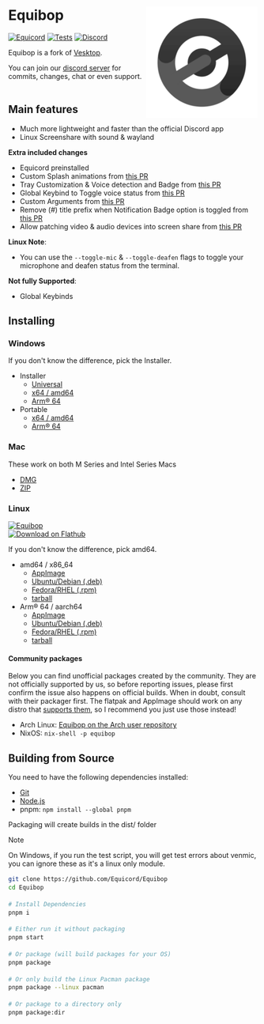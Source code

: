 # Equibop [<img src="/static/icon.png" width="225" align="right" alt="Equibop">](https://github.com/Equicord/Equibop)

[![Equicord](https://img.shields.io/badge/Equicord-grey?style=flat)](https://github.com/Equicord/Equicord)
[![Tests](https://github.com/Equicord/Equibop/actions/workflows/test.yml/badge.svg?branch=main)](https://github.com/Equicord/Equibop/actions/workflows/test.yml)
[![Discord](https://img.shields.io/discord/1173279886065029291.svg?color=768AD4&label=Discord&logo=discord&logoColor=white)](https://discord.gg/equicord-1173279886065029291)

Equibop is a fork of [Vesktop](https://github.com/Vencord/Vesktop).

You can join our [discord server](https://discord.gg/equicord-1173279886065029291) for commits, changes, chat or even support.<br></br>

## Main features

- Much more lightweight and faster than the official Discord app
- Linux Screenshare with sound & wayland

**Extra included changes**

- Equicord preinstalled
- Custom Splash animations from [this PR](https://github.com/Vencord/Vesktop/pull/355)
- Tray Customization & Voice detection and Badge from [this PR](https://github.com/Vencord/Vesktop/pull/517)
- Global Keybind to Toggle voice status from [this PR](https://github.com/Vencord/Vesktop/pull/609)
- Custom Arguments from [this PR](https://github.com/Equicord/Equibop/pull/46)
- Remove (#) title prefix when Notification Badge option is toggled from [this PR](https://github.com/Vencord/Vesktop/pull/686)
- Allow patching video & audio devices into screen share from [this PR](https://github.com/Vencord/Vesktop/pull/195)

**Linux Note**:

- You can use the `--toggle-mic` & `--toggle-deafen` flags to toggle your microphone and deafen status from the terminal.

**Not fully Supported**:
<!-- not supported on windows yet lol -->
- Global Keybinds

## Installing

### Windows

If you don't know the difference, pick the Installer.

- Installer
  - [Universal](https://github.com/Equicord/Equibop/releases/latest/download/Equibop-win.exe)
  - [x64 / amd64](https://github.com/Equicord/Equibop/releases/latest/download/Equibop-win-x64.exe)
  - [Arm® 64](https://github.com/Equicord/Equibop/releases/latest/download/Equibop-win-arm64.exe)
- Portable
  - [x64 / amd64](https://github.com/Equicord/Equibop/releases/latest/download/Equibop-win-x64.zip)
  - [Arm® 64](https://github.com/Equicord/Equibop/releases/latest/download/Equibop-win-arm64.zip)

### Mac

These work on both M Series and Intel Series Macs

- [DMG](https://github.com/Equicord/Equibop/releases/latest/download/Equibop-mac-universal.dmg)
- [ZIP](https://github.com/Equicord/Equibop/releases/latest/download/Equibop-mac-universal.zip)

### Linux

[![Equibop](https://img.shields.io/badge/AVAILABLE_ON_THE_AUR-333232?style=for-the-badge&logo=arch-linux&logoColor=0F94D2&labelColor=%23171717)](https://aur.archlinux.org/packages?O=0&K=equibop)
<br>
<a href="https://flathub.org/apps/io.github.equicord.equibop">
  <img src="https://flathub.org/api/badge?svg" alt="Download on Flathub" style="width:220px; height:auto;">
</a>

If you don't know the difference, pick amd64.

- amd64 / x86_64
  - [AppImage](https://github.com/Equicord/Equibop/releases/latest/download/Equibop-linux-x86_64.AppImage)
  - [Ubuntu/Debian (.deb)](https://github.com/Equicord/Equibop/releases/latest/download/Equibop-linux-amd64.deb)
  - [Fedora/RHEL (.rpm)](https://github.com/Equicord/Equibop/releases/latest/download/Equibop-linux-x86_64.rpm)
  - [tarball](https://github.com/Equicord/Equibop/releases/latest/download/Equibop-linux-x64.tar.gz)
- Arm® 64 / aarch64
  - [AppImage](https://github.com/Equicord/Equibop/releases/latest/download/Equibop-linux-arm64.AppImage)
  - [Ubuntu/Debian (.deb)](https://github.com/Equicord/Equibop/releases/latest/download/Equibop-linux-arm64.deb)
  - [Fedora/RHEL (.rpm)](https://github.com/Equicord/Equibop/releases/latest/download/Equibop-linux-aarch64.rpm)
  - [tarball](https://github.com/Equicord/Equibop/releases/latest/download/Equibop-linux-arm64.tar.gz)

#### Community packages

Below you can find unofficial packages created by the community. They are not officially supported by us, so before reporting issues, please first confirm the issue also happens on official builds. When in doubt, consult with their packager first. The flatpak and AppImage should work on any distro that [supports them](https://flatpak.org/setup/), so I recommend you just use those instead!

- Arch Linux: [Equibop on the Arch user repository](https://aur.archlinux.org/packages?K=equibop)
- NixOS: `nix-shell -p equibop`

## Building from Source

You need to have the following dependencies installed:

- [Git](https://git-scm.com/downloads)
- [Node.js](https://nodejs.org/en/download)
- pnpm: `npm install --global pnpm`

Packaging will create builds in the dist/ folder

> [!NOTE]
> On Windows, if you run the test script, you will get test errors about venmic, you can ignore these as it's a linux only module.

```sh
git clone https://github.com/Equicord/Equibop
cd Equibop

# Install Dependencies
pnpm i

# Either run it without packaging
pnpm start

# Or package (will build packages for your OS)
pnpm package

# Or only build the Linux Pacman package
pnpm package --linux pacman

# Or package to a directory only
pnpm package:dir
```
